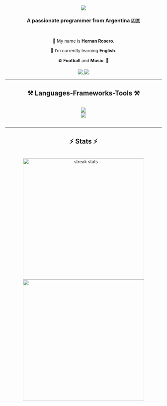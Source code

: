 <h1 align="center">
    <img src="https://readme-typing-svg.herokuapp.com/?font=Righteous&size=35&center=true&vCenter=true&width=500&height=70&duration=4000&lines=Hi+There!+👋;+I'm+Hernan+Rosero!;" />
</h1>

<h3 align="center">A passionate programmer from Argentina 🇦🇷</h3>

<br/>

<div align="center">
 
👤 My name is **Hernan Rosero**.
 
🌱 I’m currently learning **English**.

⚽ **Football** and **Music**. 🎵

 </div>
 
<div align="center">
  <a href="mailto:agusrosero2000@gmail.com">
    <img src="https://img.shields.io/badge/Gmail-333333?style=for-the-badge&logo=gmail&logoColor=red" />
  </a>
  <a href="https://linkedin.com/in/hernan-rosero" target="_blank">
    <img src="https://img.shields.io/badge/LinkedIn-0077B5?style=for-the-badge&logo=linkedin&logoColor=white" target="_blank" />
  </a>
</div>

<hr/>

<h2 align="center">⚒️ Languages-Frameworks-Tools ⚒️</h2>
<br/>
<div align="center">
    <img src="https://skillicons.dev/icons?i=python,flask,django,mysql,postgresql" /><br>
    <img src="https://skillicons.dev/icons?i=html,bootstrap,github,git,linux" />
</div>
<br/>
<hr/>

<h2 align="center">⚡ Stats ⚡</h2>
<br>

<div align="center">
  <img width=390 src="https://streak-stats.demolab.com/?user=agusrosero&count_private=true&theme=react&border_radius=10" alt="streak stats"/>
</div>
<div align="center">
    <img width=390 src="https://github-readme-stats.vercel.app/api/top-langs/?username=agusrosero&theme=react&hide_border=false&include_all_commits=true&count_private=true&layout=compact"/>
</div>
